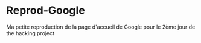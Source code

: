 # Reprod-Google
Ma petite reproduction de la page d'accueil de Google pour le 2ème jour de the hacking project
